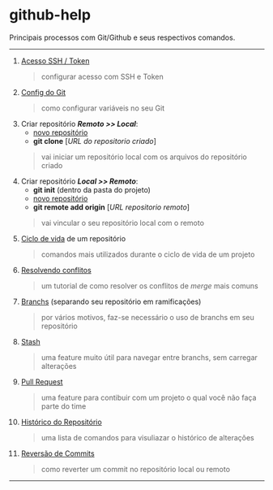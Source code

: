 # github-help
Principais processos com Git/Github e seus respectivos comandos.

---
1. [Acesso SSH / Token](/help/acesso.md)
    > configurar acesso com SSH e Token
2. [Config do Git](/help/config.md)
    > como configurar variáveis no seu Git
3. Criar repositório ***Remoto >> Local***:
    - [novo repositório](https://github.com/new)
    - **git clone** [*URL do repositorio criado*]
    > vai iniciar um repositório local com os arquivos do repositório criado
4. Criar repositório ***Local >> Remoto***:
    - **git init** (dentro da pasta do projeto)
    - [novo repositório](https://github.com/new)
    - **git remote add origin** [*URL repositorio remoto*]
    > vai vincular o seu repositório local com o remoto
5. [Ciclo de vida](/help/ciclo.md) de um repositório
    > comandos mais utilizados durante o ciclo de vida de um projeto
6. [Resolvendo conflitos](/help/conflito.md)
    > um tutorial de como resolver os conflitos de *merge* mais comuns 
7. [Branchs](/help/branch.md) (separando seu repositório em ramificações)
    > por vários motivos, faz-se necessário o uso de branchs em seu repositório
8. [Stash](/help/stash.md)
    > uma feature muito útil para navegar entre branchs, sem carregar alterações
9. [Pull Request](/help/pullrequest.md)
    > uma feature para contibuir com um projeto o qual você não faça parte do time
10. [Histórico do Repositório](/help/log.md)
    > uma lista de comandos para visuliazar o histórico de alterações
11. [Reversão de Commits](/help/reset.md)
    > como reverter um commit no repositório local ou remoto

---